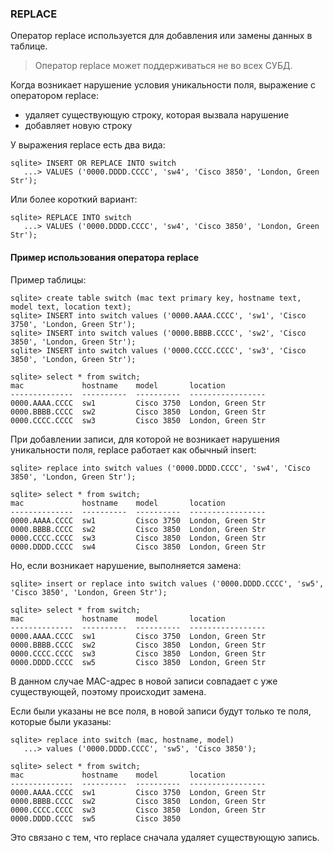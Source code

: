 ### REPLACE

Оператор replace используется для добавления или замены данных в таблице.

> Оператор replace может поддерживаться не во всех СУБД.

Когда возникает нарушение условия уникальности поля, выражение с оператором replace:
* удаляет существующую строку, которая вызвала нарушение
* добавляет новую строку

У выражения replace есть два вида:
```
sqlite> INSERT OR REPLACE INTO switch
   ...> VALUES ('0000.DDDD.CCCC', 'sw4', 'Cisco 3850', 'London, Green Str');
```

Или более короткий вариант:
```
sqlite> REPLACE INTO switch
   ...> VALUES ('0000.DDDD.CCCC', 'sw4', 'Cisco 3850', 'London, Green Str');
```

#### Пример использования оператора replace

Пример таблицы:
```
sqlite> create table switch (mac text primary key, hostname text, model text, location text);
sqlite> INSERT into switch values ('0000.AAAA.CCCC', 'sw1', 'Cisco 3750', 'London, Green Str');
sqlite> INSERT into switch values ('0000.BBBB.CCCC', 'sw2', 'Cisco 3850', 'London, Green Str');
sqlite> INSERT into switch values ('0000.CCCC.CCCC', 'sw3', 'Cisco 3850', 'London, Green Str');

sqlite> select * from switch;
mac             hostname    model       location
--------------  ----------  ----------  -----------------
0000.AAAA.CCCC  sw1         Cisco 3750  London, Green Str
0000.BBBB.CCCC  sw2         Cisco 3850  London, Green Str
0000.CCCC.CCCC  sw3         Cisco 3850  London, Green Str
```

При добавлении записи, для которой не возникает нарушения уникальности поля, replace работает как обычный insert:
```
sqlite> replace into switch values ('0000.DDDD.CCCC', 'sw4', 'Cisco 3850', 'London, Green Str');

sqlite> select * from switch;
mac             hostname    model       location
--------------  ----------  ----------  -----------------
0000.AAAA.CCCC  sw1         Cisco 3750  London, Green Str
0000.BBBB.CCCC  sw2         Cisco 3850  London, Green Str
0000.CCCC.CCCC  sw3         Cisco 3850  London, Green Str
0000.DDDD.CCCC  sw4         Cisco 3850  London, Green Str
```

Но, если возникает нарушение, выполняется замена:
```
sqlite> insert or replace into switch values ('0000.DDDD.CCCC', 'sw5', 'Cisco 3850', 'London, Green Str');

sqlite> select * from switch;
mac             hostname    model       location
--------------  ----------  ----------  -----------------
0000.AAAA.CCCC  sw1         Cisco 3750  London, Green Str
0000.BBBB.CCCC  sw2         Cisco 3850  London, Green Str
0000.CCCC.CCCC  sw3         Cisco 3850  London, Green Str
0000.DDDD.CCCC  sw5         Cisco 3850  London, Green Str
```

В данном случае MAC-адрес в новой записи совпадает с уже существующей, поэтому происходит замена.


Если были указаны не все поля, в новой записи будут только те поля, которые были указаны:
```
sqlite> replace into switch (mac, hostname, model)
   ...> values ('0000.DDDD.CCCC', 'sw5', 'Cisco 3850');

sqlite> select * from switch;
mac             hostname    model       location
--------------  ----------  ----------  -----------------
0000.AAAA.CCCC  sw1         Cisco 3750  London, Green Str
0000.BBBB.CCCC  sw2         Cisco 3850  London, Green Str
0000.CCCC.CCCC  sw3         Cisco 3850  London, Green Str
0000.DDDD.CCCC  sw5         Cisco 3850
```

Это связано с тем, что replace сначала удаляет существующую запись.


